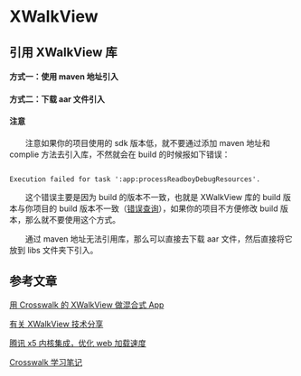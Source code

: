 # XWalkView

## 引用 XWalkView 库

#### 方式一：使用 maven 地址引入


#### 方式二：下载 aar 文件引入


#### 注意
　　注意如果你的项目使用的 sdk 版本低，就不要通过添加 maven 地址和 complie 方法去引入库，不然就会在 build 的时候报如下错误：
```
Execution failed for task ':app:processReadboyDebugResources'.
```
　　这个错误主要是因为 build 的版本不一致，也就是 XWalkView 库的 build 版本与你项目的 build 版本不一致（[错误查询](https://blog.csdn.net/zxccxzzxz/article/details/82986956)），如果你的项目不方便修改 build 版本，那么就不要使用这个方式。

　　通过 maven 地址无法引用库，那么可以直接去下载 aar 文件，然后直接将它放到 libs 文件夹下引入。



## 参考文章
[用 Crosswalk 的 XWalkView 做混合式 App](https://www.jianshu.com/p/93f88e87f34f)
[有关 XWalkView 技术分享](https://blog.csdn.net/tluffy/article/details/93771926)
[腾讯 x5 内核集成，优化 web 加载速度](https://www.jianshu.com/p/4cf6dff6657b)
[Crosswalk 学习笔记](https://www.jianshu.com/p/372731b31f5c)